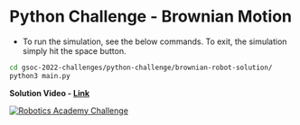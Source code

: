 
# Python Challenge - Brownian Motion

- To run the simulation, see the below commands. To exit, the simulation simply hit the space button.
```sh
cd gsoc-2022-challenges/python-challenge/brownian-robot-solution/
python3 main.py
```

**Solution Video - [Link][ra-vcl]**

[![Robotics Academy Challenge](https://i.ytimg.com/vi/lA0oALM7dOM/maxresdefault.jpg)](https://www.youtube.com/watch?v=lA0oALM7dOM) 

[//]: # (These are reference links used in the body of this note and get stripped out when the markdown processor does its job. There is no need to format it nicely because it shouldn't be seen. Thanks SO - http://stackoverflow.com/questions/4823468/store-comments-in-markdown-syntax)

   [ra-vcl]: <https://www.youtube.com/watch?v=lA0oALM7dOM>